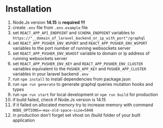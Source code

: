 # Installation

1. Node.Js version **14.15** is **required !!!**
2. create ```.env``` file from ```.env.example``` file
3. set ```REACT_APP_API_ENDPOINT``` and ```SCHEMA_ENDPOINT``` variables
   to ```https://"__domain_of_laravel_backend_or_ip_with_port"/graphql```
4. set ```REACT_APP_PUSHER_ENV_WSPORT``` and ```REACT_APP_PUSHER_ENV_WSPORT``` variables to the port number of running
   websockets server
5. set ```REACT_APP_PUSHER_ENV_WSHOST``` variable to domain or ip address of running websockets server
6. set ```REACT_APP_PUSHER_ENV_KEY``` and ```REACT_APP_PUSHER_ENV_CLUSTER``` variables equivalent to
   the ```PUSHER_APP_KEY``` and ```PUSHER_APP_CLUSTER``` variables in your laravel backend ```.env```
7. run ```npm install``` to install dependencies from package.json
8. run ```npm run generate``` to generate graphql queries mutation hooks and types
9. run ```npm run start``` for local development or ```npm run build``` for production
10. if build failed, check if Node.Js version is 14.15
11. if it failed on allocated memory try to increase memory with command ```NODE_OPTIONS=–max-old-space-size=5048```
12. in production don't forget set vhost on /build folder of your built application